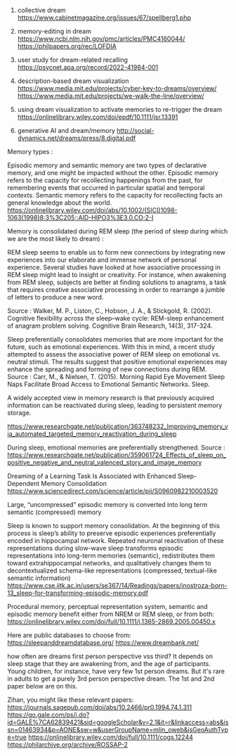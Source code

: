 1) collective dream
https://www.cabinetmagazine.org/issues/67/spellberg1.php

2) memory-editing in dream
https://www.ncbi.nlm.nih.gov/pmc/articles/PMC4160044/
https://philpapers.org/rec/LOFDIA

3) user study for dream-related recalling
https://psycnet.apa.org/record/2022-41984-001

4) description-based dream visualization
https://www.media.mit.edu/projects/cyber-key-to-dreams/overview/
https://www.media.mit.edu/projects/we-walk-the-line/overview/

5) using dream visualization to activate memories to re-trigger the dream
https://onlinelibrary.wiley.com/doi/epdf/10.1111/jsr.13391

6) generative AI and dream/memory
http://social-dynamics.net/dreams/press/8.digital.pdf

Memory types :

Episodic memory and semantic memory are two types of declarative memory, and one might be impacted without the other. Episodic memory refers to the capacity for recollecting happenings from the past, for remembering  events  that  occurred  in  particular  spatial  and  temporal contexts. Semantic memory refers to the capacity for recollecting facts an general knowledge about the world. https://onlinelibrary.wiley.com/doi/abs/10.1002/(SICI)1098-1063(1998)8:3%3C205::AID-HIPO3%3E3.0.CO;2-I

Memory is consolidated during REM sleep (the period of sleep during which we are the most likely to dream) :

REM sleep seems to enable us to form new connections by integrating new experiences into our elaborate and immense network of personal experience. Several studies have looked at how associative processing in REM sleep might lead to insight or creativity. For instance, when awakening from REM sleep, subjects are better at finding solutions to anagrams, a task that requires creative associative processing in order to rearrange a jumble of letters to produce a new word.

Source : Walker, M. P., Liston, C., Hobson, J. A., & Stickgold, R. (2002). Cognitive flexibility across the sleep–wake cycle: REM-sleep enhancement of anagram problem solving. Cognitive Brain Research, 14(3), 317-324.

 

Sleep preferentially consolidates memories that are more important for the future, such as emotional experiences.
With this in mind, a recent study attempted to assess the associative power of REM sleep on emotional vs. neutral stimuli. The results suggest that positive emotional experiences may enhance the spreading and forming of new connections during REM.
Source : Carr, M., & Nielsen, T. (2015). Morning Rapid Eye Movement Sleep Naps Facilitate Broad Access to Emotional Semantic Networks. Sleep.

 

A widely accepted view in memory research is that previously acquired information can be reactivated during sleep, leading to persistent memory storage.

https://www.researchgate.net/publication/363748232_Improving_memory_via_automated_targeted_memory_reactivation_during_sleep  

 

During sleep, emotional memories are preferentially strengthened. Source : https://www.researchgate.net/publication/359061724_Effects_of_sleep_on_positive_negative_and_neutral_valenced_story_and_image_memory

 

Dreaming of a Learning Task Is Associated with Enhanced Sleep-Dependent Memory Consolidation https://www.sciencedirect.com/science/article/pii/S0960982210003520

 

Large, “uncompressed” episodic memory is converted into long term semantic (compressed) memory

Sleep is known to support memory consolidation. At the beginning of this process is sleep’s ability to preserve episodic experiences preferentially encoded in hippocampal network. Repeated neuronal reactivation of these representations during slow-wave sleep transforms episodic representations into long-term memories (semantic), redistributes them toward extrahippocampal networks, and qualitatively changes them to decontextualized schema-like representations (compressed, textual-like semantic information) https://www.cse.iitk.ac.in/users/se367/14/Readings/papers/inostroza-born-13_sleep-for-transforming-episodic-memory.pdf

 

Procedural memory, perceptual representation system, semantic and episodic memory benefit either from NREM or REM sleep, or from both: https://onlinelibrary.wiley.com/doi/full/10.1111/j.1365-2869.2005.00450.x

Here are public databases to choose from:
https://sleepanddreamdatabase.org/
https://www.dreambank.net/


how often are dreams first person perspective vss third?
It depends on sleep stage that they are awakening from, and the age of participants. Young children, for instance, have very few 1st person dreams. But it's rare in adults to get a purely 3rd person perspective dream. The 1st and 2nd paper below are on this. 

Zihan, you might like these relevant papers:
https://journals.sagepub.com/doi/abs/10.2466/pr0.1994.74.1.311
https://go.gale.com/ps/i.do?id=GALE%7CA62839421&sid=googleScholar&v=2.1&it=r&linkaccess=abs&issn=01463934&p=AONE&sw=w&userGroupName=mlin_oweb&isGeoAuthType=true
https://onlinelibrary.wiley.com/doi/full/10.1111/cogs.12244 
https://philarchive.org/archive/ROSSAP-2

